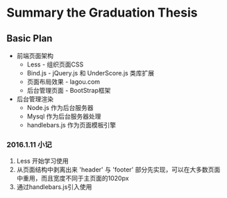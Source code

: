 # Summary the Graduation Thesis

## Basic Plan

- 前端页面架构
  - Less - 组织页面CSS
  - Bind.js - jQuery.js 和 UnderScore.js 类库扩展
  - 页面布局效果 - lagou.com
  - 后台管理页面 - BootStrap框架
- 后台管理渲染
  - Node.js 作为后台服务器
  - Mysql 作为后台服务器处理
  - handlebars.js 作为页面模板引擎

### 2016.1.11 小记
1. Less 开始学习使用
2. 从页面结构中剥离出来 'header' 与 'footer' 部分先实现，可以在大多数页面中重用，而且宽度不同于主页面的1020px
3. 通过handlebars.js引入使用
